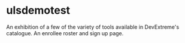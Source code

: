 # ulsdemotest
An exhibition of a few of the variety of tools available in DevExtreme's catalogue. 
An enrollee roster and sign up page.